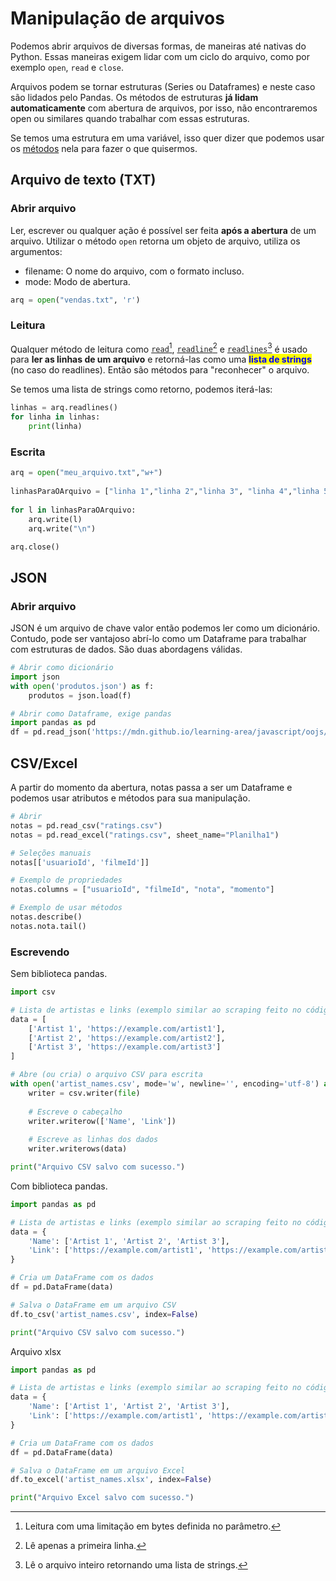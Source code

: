 # Manipulação de arquivos

Podemos abrir arquivos de diversas formas, de maneiras até nativas do Python. Essas maneiras exigem lidar com um ciclo do arquivo, como por exemplo `open`, `read` e `close`.

Arquivos podem se tornar estruturas (Series ou Dataframes) e neste caso são lidados pelo Pandas. Os métodos de estruturas **já lidam automaticamente** com abertura de arquivos, por isso, não encontraremos open ou similares quando trabalhar com essas estruturas.

Se temos uma estrutura em uma variável, isso quer dizer que podemos usar os [métodos](estruturas/series/metodos.md) nela para fazer o que quisermos.

## Arquivo de texto (TXT)

### Abrir arquivo

Ler, escrever ou qualquer ação é possível ser feita **após a abertura** de um arquivo. Utilizar o método `open` retorna um objeto de arquivo, utiliza os argumentos:

* filename: O nome do arquivo, com o formato incluso.
* mode: Modo de abertura.

```python
arq = open("vendas.txt", 'r')
```

### Leitura

Qualquer método de leitura como [`read`](#user-content-fn-1)[^1], [`readline`](#user-content-fn-2)[^2] e [`readlines`](#user-content-fn-3)[^3] é usado para **ler as linhas de um arquivo** e retorná-las como uma <mark style="color:blue;">**lista de strings**</mark> (no caso do readlines). Então são métodos para "reconhecer" o arquivo.

Se temos uma lista de strings como retorno, podemos iterá-las:

```python
linhas = arq.readlines()
for linha in linhas:
    print(linha)
```

### Escrita

```python
arq = open("meu_arquivo.txt","w+")
 
linhasParaOArquivo = ["linha 1","linha 2","linha 3", "linha 4","linha 5"]
 
for l in linhasParaOArquivo:
    arq.write(l)
    arq.write("\n")

arq.close()
```

## JSON

### Abrir arquivo

JSON é um arquivo de chave valor então podemos ler como um dicionário. Contudo, pode ser vantajoso abrí-lo como um Dataframe para trabalhar com estruturas de dados. São duas abordagens válidas.

```python
# Abrir como dicionário
import json
with open('produtos.json') as f:
    produtos = json.load(f)
```

```python
# Abrir como Dataframe, exige pandas
import pandas as pd
df = pd.read_json('https://mdn.github.io/learning-area/javascript/oojs/json/superheroes.json')
```

## CSV/Excel

A partir do momento da abertura, notas passa a ser um Dataframe e podemos usar atributos e métodos para sua manipulação.

```python
# Abrir
notas = pd.read_csv("ratings.csv")
notas = pd.read_excel("ratings.csv", sheet_name="Planilha1")

# Seleções manuais
notas[['usuarioId', 'filmeId']]

# Exemplo de propriedades
notas.columns = ["usuarioId", "filmeId", "nota", "momento"]

# Exemplo de usar métodos
notas.describe()
notas.nota.tail()
```

### Escrevendo

Sem biblioteca pandas.

```python
import csv

# Lista de artistas e links (exemplo similar ao scraping feito no código original)
data = [
    ['Artist 1', 'https://example.com/artist1'],
    ['Artist 2', 'https://example.com/artist2'],
    ['Artist 3', 'https://example.com/artist3']
]

# Abre (ou cria) o arquivo CSV para escrita
with open('artist_names.csv', mode='w', newline='', encoding='utf-8') as file:
    writer = csv.writer(file)
    
    # Escreve o cabeçalho
    writer.writerow(['Name', 'Link'])
    
    # Escreve as linhas dos dados
    writer.writerows(data)

print("Arquivo CSV salvo com sucesso.")
```

Com biblioteca pandas.

```python
import pandas as pd

# Lista de artistas e links (exemplo similar ao scraping feito no código original)
data = {
    'Name': ['Artist 1', 'Artist 2', 'Artist 3'],
    'Link': ['https://example.com/artist1', 'https://example.com/artist2', 'https://example.com/artist3']
}

# Cria um DataFrame com os dados
df = pd.DataFrame(data)

# Salva o DataFrame em um arquivo CSV
df.to_csv('artist_names.csv', index=False)

print("Arquivo CSV salvo com sucesso.")
```

Arquivo xlsx

```python
import pandas as pd

# Lista de artistas e links (exemplo similar ao scraping feito no código original)
data = {
    'Name': ['Artist 1', 'Artist 2', 'Artist 3'],
    'Link': ['https://example.com/artist1', 'https://example.com/artist2', 'https://example.com/artist3']
}

# Cria um DataFrame com os dados
df = pd.DataFrame(data)

# Salva o DataFrame em um arquivo Excel
df.to_excel('artist_names.xlsx', index=False)

print("Arquivo Excel salvo com sucesso.")

```

[^1]: Leitura com uma limitação em bytes definida no parâmetro.

[^2]: Lê apenas a primeira linha.

[^3]: Lê o arquivo inteiro retornando uma lista de strings.
